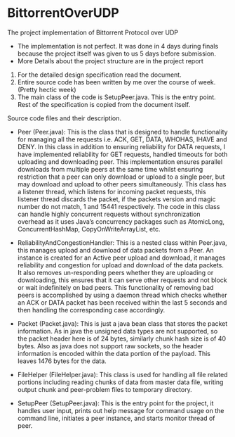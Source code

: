 # BittorrentOverUDP
The project implementation of Bittorrent Protocol over UDP

* The implementation is not perfect. It was done in 4 days during finals because the project itself was given to us 5 days before submission.
* More Details about the project structure are in the project report

1. For the detailed design specification read the document.
2. Entire source code has been written by me over the course of week. (Pretty hectic week)
3. The main class of the code is SetupPeer.java. This is the entry point. Rest of the specification is copied from the document itself.

Source code files and their description.

*	Peer (Peer.java):   This is the class that is designed to handle functionality for managing all the requests i.e. ACK, GET, DATA, WHOHAS, IHAVE and DENY. In this class in addition to ensuring reliability for DATA requests, I have implemented reliability for GET requests, handled timeouts for both uploading and downloading peer. This implementation ensures parallel downloads from multiple peers at the same time whilst ensuring restriction that a peer can only download or upload to a single peer, but may download and upload to other peers simultaneously. This class has a listener thread, which listens for incoming packet requests, this listener thread discards the packet, if the packets version and magic number do not match, 1 and 15441 respectively. The code in this class can handle highly concurrent requests without synchronization overhead as it uses Java’s concurrency packages such as AtomicLong, ConcurrentHashMap, CopyOnWriteArrayList, etc.

*	ReliabilityAndCongestionHandler: This is a nested class within Peer.java, this manages upload and download of data packets from a Peer. An instance is created for an Active peer upload and download, it manages reliability and congestion for upload and download of the data packets. It also removes un-responding peers whether they are uploading or downloading, this ensures that it can serve other requests and not block or wait indefinitely on bad peers. This functionality of removing bad peers is accomplished by using a daemon thread which checks whether an ACK or DATA packet has been received within the last 5 seconds and then handling the corresponding case accordingly.

*	Packet (Packet.java): This is just a java bean class that stores the packet information. As in java the unsigned data types are not supported, so the packet header here is of 24 bytes, similarly chunk hash size is of 40 bytes. Also as java does not support raw sockets, so the header information is encoded within the data portion of the payload. This leaves 1476 bytes for the data.

*	FileHelper (FileHelper.java): This class is used for handling all file related portions including reading chunks of data from master data file, writing output chunk and peer-problem files to temporary directory.  

*	SetupPeer (SetupPeer.java): This is the entry point for the project, it handles user input, prints out help message for command usage on the command line, initiates a peer instance, and starts monitor thread of peer. 
